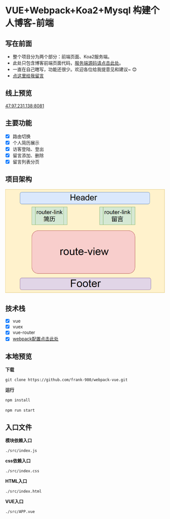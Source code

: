 # VUE+Webpack+Koa2+Mysql 构建个人博客-前端


## 写在前面

- 整个项目分为两个部分：前端页面、Koa2服务端。 
- 此处只包含博客前端页面代码，[服务端源码请点击此处](https://github.com/frank-980/nodeJS-koa2)。
- 一直在自己瞎写，功能还很少。欢迎各位给我提意见和建议~ :blush: 
- [点这里给我留言](47.97.231.138:8081) 
  
## 线上预览

  [47.97.231.138:8081](47.97.231.138:8081)


## 主要功能
 
- [x] 路由切换
- [x] 个人简历展示
- [x] 访客登陆、登出
- [x] 留言添加、删除
- [x] 留言列表分页

## 项目架构

![项目架构图](https://raw.githubusercontent.com/frank-980/webpack-vue/master/Design.png)


## 技术栈
- [x] vue
- [x] vuex
- [x] vue-router
- [x] [webpack配置点击此处](https://github.com/frank-980/webpack-demo)

## 本地预览

  **下载** 

    git clone https://github.com/frank-980/webpack-vue.git

  **运行** 

    npm install  

    npm run start 

## 入口文件
  
  **模块依赖入口** 

    ./src/index.js
    
  **css依赖入口** 

    ./src/index.css 
    
  **HTML入口** 

    ./src/index.html 
    
  **VUE入口** 

    ./src/APP.vue 
